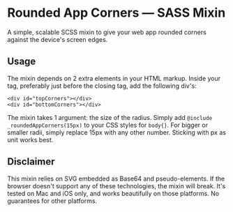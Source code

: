 # Rounded App Corners — SASS Mixin
A simple, scalable SCSS mixin to give your web app rounded corners against the device's screen edges.

## Usage
The mixin depends on 2 extra elements in your HTML markup. Inside your <body> tag, preferably just before the closing </body> tag, add the following div's:

	<div id="topCorners"></div>
	<div id="bottomCorners"></div>

The mixin takes 1 argument: the size of the radius. Simply add   <code>@include _roundedAppCorners(15px)</code> to your CSS styles for <code>body{}</code>. For bigger or smaller radii, simply replace 15px with any other number. Sticking with px as unit works best.

## Disclaimer
This mixin relies on SVG embedded as Base64 and pseudo-elements. If the browser doesn't support any of these technologies, the mixin will break. It's tested on Mac and iOS only, and works beautifully on those platforms. No guarantees for other platforms.